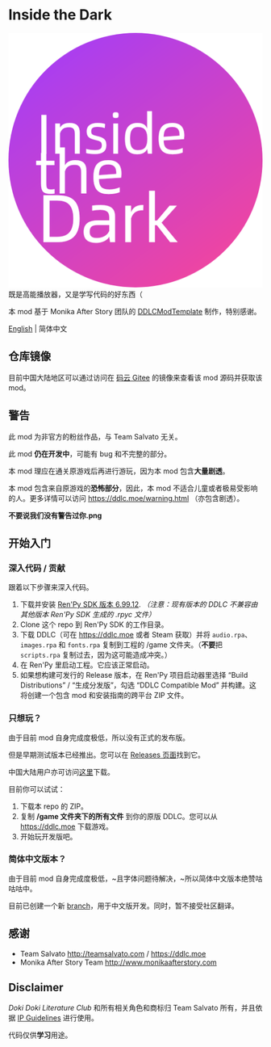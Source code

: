 # Inside the Dark

![Inside the Dark logo](./game/mod_assets/insidethedark.png)
既是高能播放器，又是学写代码的好东西（

本 mod 基于 Monika After Story 团队的 [DDLCModTemplate](https://github.com/Monika-After-Story/DDLCModTemplate) 制作，特别感谢。

[English](./README.md) | 简体中文

## 仓库镜像

目前中国大陆地区可以通过访问在 [码云 Gitee](https://gitee.com/imgradeone/InsideTheDark) 的镜像来查看该 mod 源码并获取该 mod。

## 警告

此 mod 为非官方的粉丝作品，与 Team Salvato 无关。

此 mod **仍在开发中**，可能有 bug 和不完整的部分。

本 mod 理应在通关原游戏后再进行游玩，因为本 mod 包含**大量剧透**。

本 mod 包含来自原游戏的**恐怖部分**，因此，本 mod 不适合儿童或者极易受影响的人。更多详情可以访问 https://ddlc.moe/warning.html （亦包含剧透）。

**不要说我们没有警告过你.png**

## 开始入门

### 深入代码 / 贡献
跟着以下步骤来深入代码。

1. 下载并安装 [Ren'Py SDK 版本 6.99.12](https://www.renpy.org/release/6.99.12). *（注意：现有版本的 DDLC 不兼容由其他版本 Ren'Py SDK 生成的 .rpyc 文件）*
1. Clone 这个 repo 到 Ren'Py SDK 的工作目录。
1. 下载 DDLC（可在 https://ddlc.moe 或者 Steam 获取）并将 `audio.rpa`、`images.rpa` 和 `fonts.rpa` 复制到工程的 /game 文件夹。（**不要**把 `scripts.rpa` 复制过去，因为这可能造成冲突。）
1. 在 Ren'Py 里启动工程。它应该正常启动。
1. 如果想构建可发行的 Release 版本，在 Ren'Py 项目启动器里选择 “Build Distributions” / “生成分发版”，勾选 “DDLC Compatible Mod” 并构建。这将创建一个包含 mod 和安装指南的跨平台 ZIP 文件。

### 只想玩？

由于目前 mod 自身完成度极低，所以没有正式的发布版。

但是早期测试版本已经推出。您可以在 [Releases 页面](https://github.com/imgradeone/InsideTheDark/releases)找到它。

中国大陆用户亦可访问[这里](https://gitee.com/imgradeone/InsideTheDark/releases)下载。

目前你可以试试：

1. 下载本 repo 的 ZIP。
2. 复制 **/game 文件夹下的所有文件** 到你的原版 DDLC。您可以从 https://ddlc.moe 下载游戏。
3. 开始玩开发版吧。

### 简体中文版本？

由于目前 mod 自身完成度极低，~且字体问题待解决，~所以简体中文版本绝赞咕咕咕中。

目前已创建一个新 [branch](../../tree/chinese)，用于中文版开发。同时，暂不接受社区翻译。

## 感谢

- Team Salvato http://teamsalvato.com / https://ddlc.moe
- Monika After Story Team http://www.monikaafterstory.com

## Disclaimer

*Doki Doki Literature Club* 和所有相关角色和商标归 Team Salvato 所有，并且依据 [IP Guidelines](http://teamsalvato.com/ip-guidelines/) 进行使用。

代码仅供**学习**用途。
